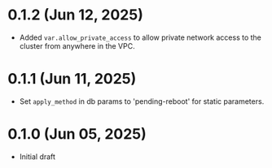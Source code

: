# 0.1.2 (Jun 12, 2025)
* Added `var.allow_private_access` to allow private network access to the cluster from anywhere in the VPC.

# 0.1.1 (Jun 11, 2025)
* Set `apply_method` in db params to 'pending-reboot' for static parameters.

# 0.1.0 (Jun 05, 2025)
* Initial draft

